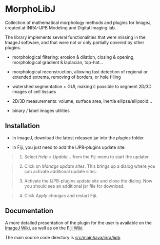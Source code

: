 MorphoLibJ
============

Collection of mathematical morphology methods and plugins for ImageJ, created at INRA-IJPB Modeling and Digital Imaging lab.

The library implements several functionalities that were missing in the ImageJ software, and that were not or only partially covered by other plugins. 

* morphological filtering: erosion & dilation, closing & opening, morphological gradient & laplacian, top-hat...

* morphological reconstruction, allowing fast detection of regional or extended extrema, removing of borders, or hole filling

* watershed segmentation + GUI, making it possible to segment 2D/3D images of cell tissues

* 2D/3D measurements: volume, surface area, inertia ellipse/ellipsoid...

* binary / label images utilities

Installation
------------
* In ImageJ, download the latest released jar into the _plugins_ folder.

* In Fiji, you just need to add the IJPB-plugins update site:

> 1. Select _Help > Update..._ from the Fiji menu to start the updater.

> 2. Click on _Manage update sites_. This brings up a dialog where you can activate additional update sites.

> 3. Activate the IJPB-plugins update site and close the dialog. Now you should see an additional jar file for download.

> 4. Click _Apply changes_ and restart Fiji.

Documentation
-------------

A more detailed presentation of the plugin for the user is available on the 
[ImageJ Wiki](http://imagejdocu.tudor.lu/doku.php?id=plugin:segmentation:morphological_segmentation:start), 
as well as on the [Fiji Wiki](http://fiji.sc/Morphological_Segmentation).

The main source code directory is [src/main/java/inra/ijpb](https://github.com/ijpb/ijpb-plugins/tree/master/src/main/java/inra/ijpb).
